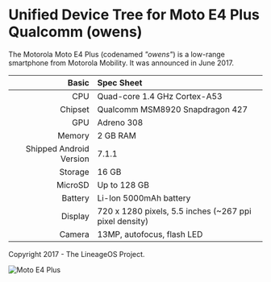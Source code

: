 Unified Device Tree for Moto E4 Plus Qualcomm (owens)
================================================

The Motorola Moto E4 Plus (codenamed _"owens"_) is a low-range smartphone from
Motorola Mobility. It was announced in June 2017.

Basic   | Spec Sheet
-------:|:-------------------------
CPU     | Quad-core 1.4 GHz Cortex-A53
Chipset | Qualcomm MSM8920 Snapdragon 427
GPU     | Adreno 308
Memory  | 2 GB RAM
Shipped Android Version | 7.1.1
Storage | 16 GB
MicroSD | Up to 128 GB
Battery | Li-Ion 5000mAh battery
Display | 720 x 1280 pixels, 5.5 inches (~267 ppi pixel density)
Camera  | 13MP, autofocus, flash LED

Copyright 2017 - The LineageOS Project.

![Moto E4 Plus](https://www.motorola.com/sites/default/files/library/storage/products/smartphones/moto-e4-plus-NA-1000.png "Moto E4 Plus")
